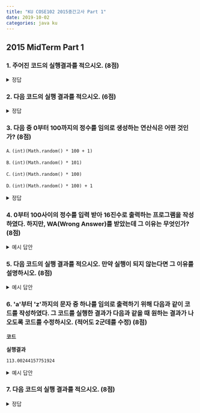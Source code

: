 ```yaml
---
title: "KU COSE102 2015중간고사 Part 1"
date: 2019-10-02
categories: java ku
---
```


## 2015 MidTerm Part 1

### 1. 주어진 코드의 실행결과를 적으시오. (8점)

<script src="https://gist.github.com/DetegiCE/9c0d68ca9e65c05fe5d36b245e8d4e47.js"></script>

<details><summary>정답</summary>

{% highlight text %}
원래는 x가 정의되어 있지 않기 때문에 컴파일에러.

아래 답은 해당 부분을 제외한 답 
false
2.0
0
6
0
0
{% endhighlight %}

</details>

### 2. 다음 코드의 실행 결과를 적으시오. (6점)

<script src="https://gist.github.com/DetegiCE/b4934337e09ea6f2bfe8b17bcef7bfc9.js"></script>

<details><summary>정답</summary>

{% highlight text %}
a
{% endhighlight %}

</details>

### 3. 다음 중 0부터 100까지의 정수를 임의로 생성하는 연산식은 어떤 것인가? (8점)

``A``. ``(int)(Math.random() * 100 + 1)``

``B``. ``(int)(Math.random() * 101)``

``C``. ``(int)(Math.random() * 100)``

``D``. ``(int)(Math.random() * 100) + 1``

<details><summary>정답</summary>

{% highlight text %}
B
{% endhighlight %}

</details>

### 4. 0부터 100사이의 정수를 입력 받아 16진수로 출력하는 프로그램을 작성하였다. 하지만, WA(Wrong Answer)를 받았는데 그 이유는 무엇인가? (8점)

<script src="https://gist.github.com/DetegiCE/e619350cdb0740c28d147b30b38d6268.js"></script>

<details><summary>예시 답안</summary>

{% highlight text %}
입력이 10~15인 경우 필요 없는 0이 앞에 출력된다.
{% endhighlight %}

</details>

### 5. 다음 코드의 실행 결과를 적으시오. 만약 실행이 되지 않는다면 그 이유를 설명하시오. (8점)

<script src="https://gist.github.com/DetegiCE/b52d74fe4662bbf6edbeaee59405b4ad.js"></script>

<details><summary>예시 답안</summary>

{% highlight text %}
System.out.println(x[i])의 경우, 배열의 범위를 초과한다.
{% endhighlight %}

</details>

### 6. 'a'부터 'z'까지의 문자 중 하나를 임의로 출력하기 위해 다음과 같이 코드를 작성하였다. 그 코드를 실행한 결과가 다음과 같을 때 원하는 결과가 나오도록 코드를 수정하시오. (적어도 2군데를 수정) (8점)

**코드**

<script src="https://gist.github.com/DetegiCE/39492db6d7d3c121fb0ce6d39a5562ad.js"></script>

**실행결과**

~~~text
113.00244157751924
~~~

<details><summary>예시 답안</summary>

{% highlight java %}
public class Main {
    public static void main(String[] args) {
        System.out.print((char)('a' + (int)(Math.random() * ('z' - 'a' + 1))));
    }
}
{% endhighlight %}

</details>

### 7. 다음 코드의 실행 결과를 적으시오. (8점)

<script src="https://gist.github.com/DetegiCE/6344101bc815dc55d8e3b8361c0f62b6.js"></script>

<details><summary>정답</summary>

{% highlight text %}
100000000000000000 (10^17)
{% endhighlight %}

</details>
